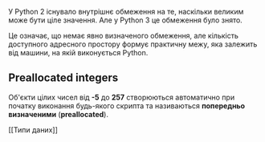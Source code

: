 У Python 2 існувало внутрішнє обмеження на те, наскільки великим може бути ціле значення. Але у Python 3 це обмеження було знято.

Це означає, що немає явно визначеного обмеження, але кількість доступного адресного простору формує практичну межу, яка залежить від машини, на якій виконується Python.


## Preallocated integers
Об'єкти цілих чисел від **-5** до **257** створюються автоматично при початку виконання будь-якого скрипта та називаються **попередньо визначеними** (**preallocated**).

[[Типи даних]]